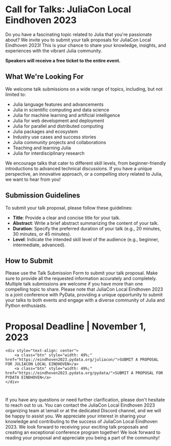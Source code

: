 # Call for Talks: JuliaCon Local Eindhoven 2023

Do you have a fascinating topic related to Julia that you're passionate about? We invite you to submit your talk proposals for JuliaCon Local Eindhoven 2023! This is your chance to share your knowledge, insights, and experiences with the vibrant Julia community.

**Speakers will receive a free ticket to the entire event.**

## What We're Looking For

We welcome talk submissions on a wide range of topics, including, but not limited to:

- Julia language features and advancements
- Julia in scientific computing and data science
- Julia for machine learning and artificial intelligence
- Julia for web development and deployment
- Julia for parallel and distributed computing
- Julia packages and ecosystem
- Industry use cases and success stories
- Julia community projects and collaborations
- Teaching and learning Julia
-  Julia for interdisciplinary research

We encourage talks that cater to different skill levels, from beginner-friendly introductions to advanced technical discussions. If you have a unique perspective, an innovative approach, or a compelling story related to Julia, we want to hear from you!

## Submission Guidelines
To submit your talk proposal, please follow these guidelines:

- **Title**: Provide a clear and concise title for your talk.
- **Abstract**: Write a brief abstract summarizing the content of your talk.
- **Duration**: Specify the preferred duration of your talk (e.g., 20 minutes, 30 minutes, or 45 minutes).
- **Level**: Indicate the intended skill level of the audience (e.g., beginner, intermediate, advanced).

## How to Submit

Please use the Talk Submission Form to submit your talk proposal. Make sure to provide all the requested information accurately and completely. Multiple talk submissions are welcome if you have more than one compelling topic to share. Please note that JuliaCon Local Eindhoven 2023 is a joint conference with PyData, providing a unique opportunity to submit your talks to both events and engage with a diverse community of Julia and Python enthusiasts.

# Proposal Deadline | November 1, 2023

~~~
<div style="text-align: center">
    <a class="btn" style="width: 49%;" href="https://eindhoven2023.pydata.org/juliacon/">SUBMIT A PROPOSAL FOR JULIACON LOCAL EINDHOVEN</a>
    <a class="btn" style="width: 49%;" href="https://eindhoven2023.pydata.org/pydata/">SUBMIT A PROPOSAL FOR PYDATA EINDHOVEN</a>
</div>
~~~

#

If you have any questions or need further clarification, please don't hesitate to reach out to us. You can contact the JuliaCon Local Eindhoven 2023 organizing team at \email or at the dedicated Discord channel, and we will be happy to assist you.
We appreciate your interest in sharing your knowledge and contributing to the success of JuliaCon Local Eindhoven 2023. We look forward to receiving your exciting talk proposals and creating an exceptional conference program together!
We look forward to reading your proposal and appreciate you being a part of the community!

